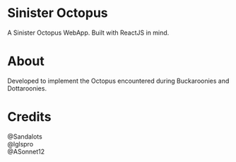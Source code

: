 # Sinister Octopus
A Sinister Octopus WebApp.
Built with ReactJS in mind.
# About 
Developed to implement the Octopus encountered during Buckaroonies and Dottaroonies.
# Credits
@Sandalots
<br>
@lglspro
<br>
@ASonnet12
